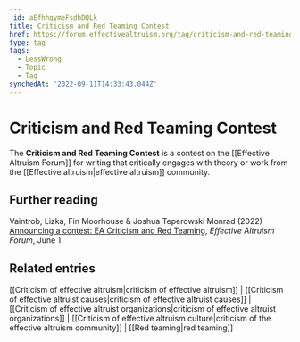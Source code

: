 ```yaml
---
_id: aEfhhqymeFsdhDQLk
title: Criticism and Red Teaming Contest
href: https://forum.effectivealtruism.org/tag/criticism-and-red-teaming-contest
type: tag
tags:
  - LessWrong
  - Topic
  - Tag
synchedAt: '2022-09-11T14:33:43.044Z'
---
```

# Criticism and Red Teaming Contest

The **Criticism and Red Teaming Contest** is a contest on the [[Effective Altruism Forum]] for writing that critically engages with theory or work from the [[Effective altruism|effective altruism]] community.

Further reading
---------------

Vaintrob, Lizka, Fin Moorhouse & Joshua Teperowski Monrad (2022) [Announcing a contest: EA Criticism and Red Teaming](https://forum.effectivealtruism.org/posts/8hvmvrgcxJJ2pYR4X/announcing-a-contest-ea-criticism-and-red-teaming), *Effective Altruism Forum*, June 1.

Related entries
---------------

[[Criticism of effective altruism|criticism of effective altruism]] | [[Criticism of effective altruist causes|criticism of effective altruist causes]] | [[Criticism of effective altruist organizations|criticism of effective altruist organizations]] | [[Criticism of effective altruism culture|criticism of the effective altruism community]] | [[Red teaming|red teaming]]